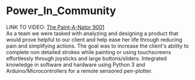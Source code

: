 # Power_In_Community
LINK TO VIDEO: [The Paint-A-Nator 9001](https://www.youtube.com/watch?v=c9EO0ap5n0Y&ab_channel=ArielWolle) <br>
As a team we were tasked with analyzing and designing a product that would prove helpful to our client and help ease her life through reducing pain and simplifying actions. 
The goal was to increase the client's ability to complete non detailed strokes while painting or using touchscreens effortlessly through joysticks and large buttons/sliders.
Integrated knowledge in software and hardware using Python 3 and Arduino/Microcontrollers for a remote sensored pen-plotter.
